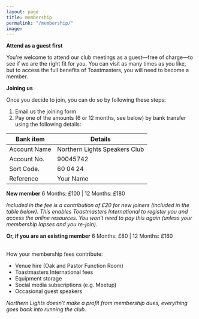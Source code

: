 ```yaml
---
layout: page
title: membership
permalink: "/membership/"
image: 
---
```


**Attend as a guest first**

You're  welcome to attend our club meetings as a guest—free of charge—to see if we are the right fit for you. You can visit as many times as you like, but to access the full benefits of Toastmasters, you will need to become a member.

**Joining us**

Once you decide to join, you can do so by following these steps: 

1. Email us the joining form
2. Pay one of the amounts (6 or 12 months, see below) by bank transfer using the following details:

| Bank item |Details|
| ------------- | ------------- |
| Account Name  | Northern Lights Speakers Club  |
| Account No.  | 90045742 |
| Sort Code.  | 60 04 24 |
| Reference | Your Name |

**New member**
6 Months: £100 | 12 Months: £180 

_Included in the fee is a contribution of £20 for new joiners (included in the table below). This enables Toastmasters International to register you and access the online resources.
You won’t need to pay this again (unless your membership lapses and you re-join)._

**Or, if you are an existing member**
6 Months: £80 | 12 Months: £160

<br/> How your membership fees contribute:

- Venue hire (Oak and Pastor Function Room)
- Toastmasters International fees
- Equipment storage
- Social media subscriptions (e.g. Meetup)
- Occasional guest speakers

*Northern Lights doesn’t make a profit from membership dues, everything goes back into running the club.*
